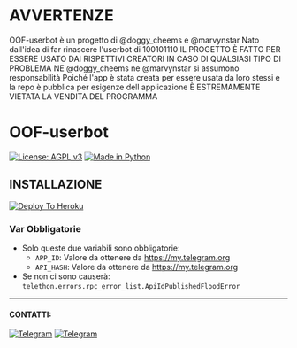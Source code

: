 # AVVERTENZE
OOF-userbot è un progetto di @doggy_cheems e @marvynstar
Nato dall'idea di far rinascere l'userbot di 100101110 
IL PROGETTO È FATTO PER ESSERE USATO DAI RISPETTIVI CREATORI
IN CASO DI QUALSIASI TIPO DI PROBLEMA NE @doggy_cheems ne @marvynstar si assumono responsabilità 
Poiché l'app è stata creata per essere usata da loro stessi e la repo è pubblica per esigenze dell applicazione
È ESTREMAMENTE VIETATA LA VENDITA DEL PROGRAMMA

# OOF-userbot

[![License: AGPL v3](https://img.shields.io/badge/License-AGPL%20v3-green.svg)](https://www.gnu.org/licenses/agpl-3.0)
[![Made in Python](https://img.shields.io/badge/Made%20in-python-red.svg)](https://www.python.org/)

## INSTALLAZIONE

[![Deploy To Heroku](https://www.herokucdn.com/deploy/button.svg)](https://heroku.com/deploy)

### Var Obbligatorie

- Solo queste due variabili sono obbligatorie:
  - `APP_ID`: Valore da ottenere da <https://my.telegram.org>
  - `API_HASH`: Valore da ottenere da <https://my.telegram.org>
- Se non ci sono causerà: `telethon.errors.rpc_error_list.ApiIdPublishedFloodError`

***

#### CONTATTI:

[![Telegram](https://img.shields.io/badge/TG-%20@doggy-orange.svg)](https://t.me/doggy_cheems)
[![Telegram](https://img.shields.io/badge/TG-%20@Marvyn-purple.svg)](https://t.me/MarvynSTAR)
